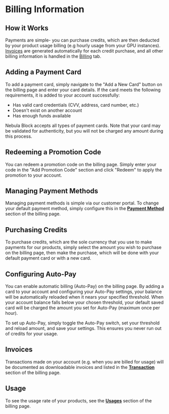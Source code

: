 # Billing Information

## How it Works

Payments are simple- you can purchase credits, which are then deducted by your product usage billing (e.g hourly usage from
your GPU instances). [Invoices](#invoices) are generated automatically for each credit purchase, and all other billing 
information is handled in the [Billing](https://nebulablock.com/billing) tab.

## Adding a Payment Card

To add a payment card, simply navigate to the "Add a New Card" button on the billing page and enter your card details. 
If the card meets the following requirements, it is added to your account successfully:
- Has valid card credentials (CVV, address, card number, etc.)
- Doesn't exist on another account
- Has enough funds available

Nebula Block accepts all types of payment cards. Note that your card may be validated for authenticity, but you will not be charged any amount during this process.

## Redeeming a Promotion Code

You can redeem a promotion code on the billing page. Simply enter your code in the "Add Promotion Code" section and click "Redeem" to apply the promotion to your account.

## Managing Payment Methods

Managing payment methods is simple via our customer portal. To change your default payment method, simply configure this 
in the [**Payment Method**](https://www.nebulablock.com/billing) section of the billing page.

## Purchasing Credits

To purchase credits, which are the sole currency that you use to make payments for our products, simply select the 
amount you wish to purchase on the billing page, then make the purchase, which will be done with your default payment card
or with a new card.

## Configuring Auto-Pay

You can enable automatic billing (Auto-Pay) on the billing page. By adding a card to your account and configuring your Auto-Pay settings, your balance will be automatically reloaded when it nears your specified threshold. When your account balance falls below your chosen threshold, your default saved card will be charged the amount you set for Auto-Pay (maximum once per hour). 

To set up Auto-Pay, simply toggle the Auto-Pay switch, set your threshold and reload amount, and save your settings. This ensures you never run out of credits for your usage.

## Invoices

Transactions made on your account (e.g. when you are billed for usage) will be documented as downloadable invoices and 
listed in the [**Transaction**](https://www.nebulablock.com/billing) section of the billing page.

## Usage

To see the usage rate of your products, see the [**Usages**](https://www.nebulablock.com/billing) section of the billing page.

